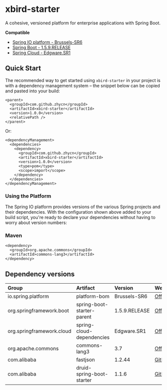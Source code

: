 # xbird-starter

A cohesive, versioned platform for enterprise applications with Spring Boot.

**Compatible**

- [Spring IO platform - Brussels-SR6](http://platform.spring.io/platform/)
- [Spring Boot - 1.5.9.RELEASE](https://projects.spring.io/spring-boot/)
- [Spring Cloud - Edgware.SR1](http://projects.spring.io/spring-cloud/)

## Quick Start

The recommended way to get started using `xbird-starter` in your project is with a dependency management system – the snippet below can be copied and pasted into your build: 

```
<parent>
  <groupId>com.github.zhycn</groupId>
  <artifactId>xbird-starter</artifactId>
  <version>1.0.0</version>
  <relativePath />
</parent>
```

Or: 

```
<dependencyManagement>
  <dependencies>
    <dependency>
      <groupId>com.github.zhycn</groupId>
      <artifactId>xbird-starter</artifactId>
      <version>1.0.0</version>
      <type>pom</type>
      <scope>import</scope>
    </dependency>
  </dependencies>
</dependencyManagement>
```

### Using the Platform

The Spring IO platform provides versions of the various Spring projects and their dependencies. With the configuration shown above added to your build script, you're ready to declare your dependencies without having to worry about version numbers:

### Maven

```
<dependency>
  <groupId>org.apache.commons</groupId>
  <artifactId>commons-lang3</artifactId>
</dependency>
```

## Dependency versions

| Group | Artifact | Version | Website |
|:---|:---|:---|:---|
| io.spring.platform | platform-bom | Brussels-SR6 | [Official](http://platform.spring.io/platform/) | 
| org.springframework.boot | spring-boot-starter-parent | 1.5.9.RELEASE | [Official](https://projects.spring.io/spring-boot/) | 
| org.springframework.cloud | spring-cloud-dependencies | Edgware.SR1 |[Official](http://projects.spring.io/spring-cloud/) | 
| org.apache.commons | commons-lang3 | 3.7 | [Official](http://commons.apache.org/proper/commons-lang/) | 
| com.alibaba | fastjson | 1.2.44 | [GitHub](https://github.com/alibaba/fastjson) | 
| com.alibaba | druid-spring-boot-starter | 1.1.6 | [GitHub](https://github.com/alibaba/druid) | 
